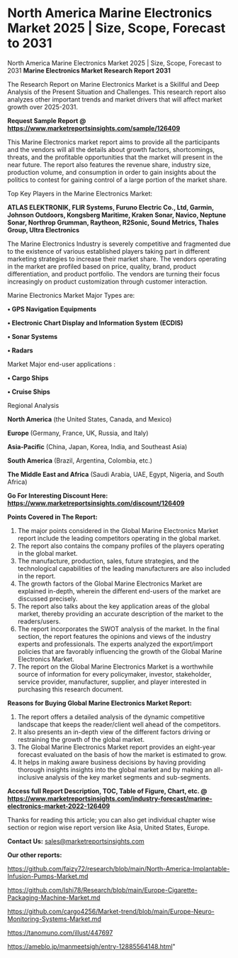 # North America Marine Electronics Market 2025 | Size, Scope, Forecast to 2031
North America Marine Electronics Market 2025 | Size, Scope, Forecast to 2031
<strong>Marine Electronics Market Research Report 2031</strong>

The Research Report on Marine Electronics Market is a Skillful and Deep Analysis of the Present Situation and Challenges. This research report also analyzes other important trends and market drivers that will affect market growth over 2025-2031.

<strong>Request Sample Report @ <a href=https://www.marketreportsinsights.com/sample/126409>https://www.marketreportsinsights.com/sample/126409</a></strong>

This Marine Electronics market report aims to provide all the participants and the vendors will all the details about growth factors, shortcomings, threats, and the profitable opportunities that the market will present in the near future. The report also features the revenue share, industry size, production volume, and consumption in order to gain insights about the politics to contest for gaining control of a large portion of the market share.

Top Key Players in the Marine Electronics Market:

<strong>ATLAS ELEKTRONIK, FLIR Systems, Furuno Electric Co., Ltd, Garmin, Johnson Outdoors, Kongsberg Maritime, Kraken Sonar, Navico, Neptune Sonar, Northrop Grumman, Raytheon, R2Sonic, Sound Metrics, Thales Group, Ultra Electronics</strong>

The Marine Electronics Industry is severely competitive and fragmented due to the existence of various established players taking part in different marketing strategies to increase their market share. The vendors operating in the market are profiled based on price, quality, brand, product differentiation, and product portfolio. The vendors are turning their focus increasingly on product customization through customer interaction.

Marine Electronics Market Major Types are:

<strong>• GPS Navigation Equipments

• Electronic Chart Display and Information System (ECDIS)

• Sonar Systems

• Radars</strong>

Market Major end-user applications :

<strong>• Cargo Ships

• Cruise Ships</strong>

Regional Analysis

</u><strong><b>North America</b></strong> (the United States, Canada, and Mexico)

<strong><b>Europe </b></strong>(Germany, France, UK, Russia, and Italy)

<strong><b>Asia-Pacific</b></strong> (China, Japan, Korea, India, and Southeast Asia)

<strong><b>South America</b></strong> (Brazil, Argentina, Colombia, etc.)

<strong><b>The Middle East and Africa</b></strong> (Saudi Arabia, UAE, Egypt, Nigeria, and South Africa)

<strong>Go For Interesting Discount Here: <a href=https://www.marketreportsinsights.com/discount/126409>https://www.marketreportsinsights.com/discount/126409</a></strong>

<strong>Points Covered in The Report:</strong>
<ol>
  <li>The major points considered in the Global Marine Electronics Market report include the leading competitors operating in the global market.</li>
  <li>The report also contains the company profiles of the players operating in the global market.</li>
  <li>The manufacture, production, sales, future strategies, and the technological capabilities of the leading manufacturers are also included in the report.</li>
  <li>The growth factors of the Global Marine Electronics Market are explained in-depth, wherein the different end-users of the market are discussed precisely.</li>
  <li>The report also talks about the key application areas of the global market, thereby providing an accurate description of the market to the readers/users.</li>
  <li>The report incorporates the SWOT analysis of the market. In the final section, the report features the opinions and views of the industry experts and professionals. The experts analyzed the export/import policies that are favorably influencing the growth of the Global Marine Electronics Market.</li>
  <li>The report on the Global Marine Electronics Market is a worthwhile source of information for every policymaker, investor, stakeholder, service provider, manufacturer, supplier, and player interested in purchasing this research document.</li>
</ol>
<strong>Reasons for Buying Global Marine Electronics Market Report:</strong>

<ol>
  <li>The report offers a detailed analysis of the dynamic competitive landscape that keeps the reader/client well ahead of the competitors.</li>
  <li>It also presents an in-depth view of the different factors driving or restraining the growth of the global market.</li>
  <li>The Global Marine Electronics Market report provides an eight-year forecast evaluated on the basis of how the market is estimated to grow.</li>
  <li>It helps in making aware business decisions by having providing thorough insights insights into the global market and by making an all-inclusive analysis of the key market segments and sub-segments.</li>
</ol>
<strong>Access full Report Description, TOC, Table of Figure, Chart, etc. @ <a href=https://www.marketreportsinsights.com/industry-forecast/marine-electronics-market-2022-126409>https://www.marketreportsinsights.com/industry-forecast/marine-electronics-market-2022-126409</a></strong>


Thanks for reading this article; you can also get individual chapter wise section or region wise report version like Asia, United States, Europe.

<strong>Contact Us:</strong>
sales@marketreportsinsights.com

<strong>Our other reports:</strong>

<a href=https://github.com/faizy72/research/blob/main/North-America-Implantable-Infusion-Pumps-Market.md>https://github.com/faizy72/research/blob/main/North-America-Implantable-Infusion-Pumps-Market.md</a>

<a href=https://github.com/Ishi78/Research/blob/main/Europe-Cigarette-Packaging-Machine-Market.md>https://github.com/Ishi78/Research/blob/main/Europe-Cigarette-Packaging-Machine-Market.md</a>

<a href=https://github.com/cargo4256/Market-trend/blob/main/Europe-Neuro-Monitoring-Systems-Market.md>https://github.com/cargo4256/Market-trend/blob/main/Europe-Neuro-Monitoring-Systems-Market.md</a>

<a href=https://tanomuno.com/illust/447697>https://tanomuno.com/illust/447697</a>

<a href=https://ameblo.jp/manmeetsigh/entry-12885564148.html>https://ameblo.jp/manmeetsigh/entry-12885564148.html</a>"
